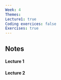 ```yaml
---
Week: 4
Themes: 
Lecture1: true
Coding exercices: false
Exercises: true
---
```


  

## Notes

  

#### Lecture 1

  

#### Lecture 2

